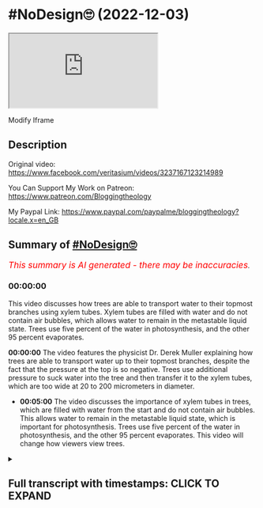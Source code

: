 # #NoDesign🙄 (2022-12-03)

<iframe loading="lazy" src="https://www.youtube.com/embed/UGDLUiVhY7w"></iframe>


<a onclick="modifyYTiframeseektime('300')">Modify Iframe</a>

## Description

Original video: https://www.facebook.com/veritasium/videos/3237167123214989


You Can Support My Work on Patreon:
https://www.patreon.com/Bloggingtheology

My Paypal Link: 
https://www.paypal.com/paypalme/bloggingtheology?locale.x=en_GB

## Summary of [#NoDesign🙄](https://www.youtube.com/watch?v=UGDLUiVhY7w)


*<span style="color:red; font-size:125%">This summary is AI generated - there may be inaccuracies</span>. [](/)*

### <a onclick="modifyYTiframeseektime('300')">00:00:00</a>

This video discusses how trees are able to transport water to their topmost branches using xylem tubes. Xylem tubes are filled with water and do not contain air bubbles, which allows water to remain in the metastable liquid state. Trees use five percent of the water in photosynthesis, and the other 95 percent evaporates.

**<a onclick="modifyYTiframeseektime('0')">00:00:00</a>** The video features the physicist Dr. Derek Muller explaining how trees are able to transport water up to their topmost branches, despite the fact that the pressure at the top is so negative. Trees use additional pressure to suck water into the tree and then transfer it to the xylem tubes, which are too wide at 20 to 200 micrometers in diameter.
* **<a onclick="modifyYTiframeseektime('300')">00:05:00</a>** The video discusses the importance of xylem tubes in trees, which are filled with water from the start and do not contain air bubbles. This allows water to remain in the metastable liquid state, which is important for photosynthesis. Trees use five percent of the water in photosynthesis, and the other 95 percent evaporates. This video will change how viewers view trees.

<details><summary><h2>Full transcript with timestamps: CLICK TO EXPAND</h2></summary>

<a onclick="modifyYTiframeseektime('1')">0:00:01</a> I love doing the no design posts the subject 
is virtually inexhaustible and infinite  
<a onclick="modifyYTiframeseektime('14')">0:00:14</a> God's design in creation is everywhere we look 
from the Apparently simple flower to complex DNA    
<a onclick="modifyYTiframeseektime('22')">0:00:22</a> we see evidence of design in the universe it's not 
just the irreducibly complex molecular machines or    
<a onclick="modifyYTiframeseektime('31')">0:00:31</a> how the laws of physics unexpectedly conspire 
in an extraordinary way to make the universe    
<a onclick="modifyYTiframeseektime('38')">0:00:38</a> habitable for life thanks to science we can now 
see design in unappreciated living things all    
<a onclick="modifyYTiframeseektime('47')">0:00:47</a> around us I want to share with you a fascinating 
video explaining how trees do the impossible    
<a onclick="modifyYTiframeseektime('57')">0:00:57</a> it features the physicist Dr Derek Muller who 
is a specialist in explaining science to the    
<a onclick="modifyYTiframeseektime('63')">0:01:03</a> General Public after watching this I promise you 
will never look at trees the same way again enjoy    
<a onclick="modifyYTiframeseektime('74')">0:01:14</a> sometimes the simplest questions have the most 
amazing answers like how can trees be so tall    
<a onclick="modifyYTiframeseektime('80')">0:01:20</a> it's a question that doesn't even seem like it 
needs an answer trees just are tall some of them    
<a onclick="modifyYTiframeseektime('86')">0:01:26</a> are over 100 meters why should there be a height 
limit I'll tell you why trees need to transport    
<a onclick="modifyYTiframeseektime('92')">0:01:32</a> water from their Roots up until their topmost 
branches in order to survive and that is no    
<a onclick="modifyYTiframeseektime('96')">0:01:36</a> trivial task there is a limit to the height that 
water can be sucked up a tube it's 10 meters if    
<a onclick="modifyYTiframeseektime('102')">0:01:42</a> you suck on a long vertical straw the water will 
go no higher than 10 meters at this point there    
<a onclick="modifyYTiframeseektime('108')">0:01:48</a> will be a perfect vacuum at the top of the straw 
and the water will start to boil spontaneously    
<a onclick="modifyYTiframeseektime('113')">0:01:53</a> for a tree to raise water 100 meters it would 
have to create a pressure difference of 10    
<a onclick="modifyYTiframeseektime('117')">0:01:57</a> atmospheres how would trees do that when I posed 
this conundrum a lot of people said the answer is    
<a onclick="modifyYTiframeseektime('124')">0:02:04</a> transpiration and that's when water evaporates 
from the leaf pulling up the water molecules    
<a onclick="modifyYTiframeseektime('129')">0:02:09</a> behind it now that's clearly a mechanism a tree 
can use to create suction but it doesn't help    
<a onclick="modifyYTiframeseektime('134')">0:02:14</a> us overcome this 10 meter limit the lowest the 
pressure can go is the pure vacuum which I imagine    
<a onclick="modifyYTiframeseektime('138')">0:02:18</a> is not happening inside of tree leaves right 
right Hank so you might suspect that a tree does    
<a onclick="modifyYTiframeseektime('145')">0:02:25</a> not contain continuous straw-like tubes the tree 
effectively has valves in it so you don't have a    
<a onclick="modifyYTiframeseektime('152')">0:02:32</a> column of water this big tube which you're saying 
needs to be filled with water is actually made up    
<a onclick="modifyYTiframeseektime('157')">0:02:37</a> of cells although these are good speculations they 
don't turn out to be correct scientists who study    
<a onclick="modifyYTiframeseektime('162')">0:02:42</a> trees find that the xylem tubes that transport 
water do contain a continuous water column so    
<a onclick="modifyYTiframeseektime('168')">0:02:48</a> how else could the tree transport water from the 
roots to the leaves they don't suck they don't use    
<a onclick="modifyYTiframeseektime('172')">0:02:52</a> a vacuum oh okay so how do they do it pleasing 
like a cow like you're squeezing the cowlitter    
<a onclick="modifyYTiframeseektime('177')">0:02:57</a> all the way up there's little tree muscles in 
there yeah besides being a giant waste of energy    
<a onclick="modifyYTiframeseektime('182')">0:03:02</a> all of the cells that make up the xylem tubes are 
dead what about osmotic pressure If there is more    
<a onclick="modifyYTiframeseektime('188')">0:03:08</a> solute in The Roots than in the surrounding soil 
water would be pushed up the tree but some trees    
<a onclick="modifyYTiframeseektime('193')">0:03:13</a> live in mangroves where the water is so salty 
that osmotic pressure actually acts in the other    
<a onclick="modifyYTiframeseektime('198')">0:03:18</a> direction so the tree needs additional pressure to 
suck water into the tree then it must be capillary    
<a onclick="modifyYTiframeseektime('203')">0:03:23</a> action the thinner the tube the higher the water 
can climb but the tubes in a tree are too wide at    
<a onclick="modifyYTiframeseektime('210')">0:03:30</a> 20 to 200 micrometers in diameter water should 
rise less than a meter so how do trees do it    
<a onclick="modifyYTiframeseektime('216')">0:03:36</a> well one of the assumptions we made is wrong the 
lowest the pressure can go is the pure vacuum pure    
<a onclick="modifyYTiframeseektime('222')">0:03:42</a> vacuum your vacuum in a gas this is true when you 
eliminate all of the gas molecules the pressure is    
<a onclick="modifyYTiframeseektime('227')">0:03:47</a> zero and you have a perfect vacuum but in a liquid 
you can go lower than zero pressure and actually    
<a onclick="modifyYTiframeseektime('234')">0:03:54</a> get Negative pressures in a solid we would think 
of this as tension this means that the molecules    
<a onclick="modifyYTiframeseektime('239')">0:03:59</a> are pulling on each other and their surroundings 
as the water evaporates from the pores of the cell    
<a onclick="modifyYTiframeseektime('245')">0:04:05</a> wall they create immense negative pressures of 
-15 atmospheres in an average tree think about    
<a onclick="modifyYTiframeseektime('252')">0:04:12</a> the air water interface at the pore there is one 
atmosphere of pressure pushing in and negative 15    
<a onclick="modifyYTiframeseektime('258')">0:04:18</a> atmospheres of suction on the other side so why 
doesn't the meniscus break because the pores are    
<a onclick="modifyYTiframeseektime('264')">0:04:24</a> tiny only two to five nanometers in diameter 
at this scale water's high surface tension    
<a onclick="modifyYTiframeseektime('270')">0:04:30</a> ensures the air water boundary can withstand huge 
pressures without caving As you move down the tree    
<a onclick="modifyYTiframeseektime('277')">0:04:37</a> the pressure increases up to atmospheric at the 
roots so you can have a large pressure difference    
<a onclick="modifyYTiframeseektime('282')">0:04:42</a> between the top and the bottom of the tree because 
the pressure at the top is so negative but hang    
<a onclick="modifyYTiframeseektime('287')">0:04:47</a> on if the pressure at the top is negative 15 
atmospheres shouldn't the water be boiling    
<a onclick="modifyYTiframeseektime('292')">0:04:52</a> yes yes it should but changing phase from liquid 
to gas requires activation energy and that can    
<a onclick="modifyYTiframeseektime('300')">0:05:00</a> come in the form of a nucleation site like a tiny 
air bubble that's why it's so important that the    
<a onclick="modifyYTiframeseektime('304')">0:05:04</a> xylem tubes contain no air bubbles and they can 
do this because unlike a straw they've been water    
<a onclick="modifyYTiframeseektime('310')">0:05:10</a> filled from the start this way water remains 
in the metastable liquid state when it really    
<a onclick="modifyYTiframeseektime('315')">0:05:15</a> should be boiling it's just like supercooled 
water remains liquid even though it should be    
<a onclick="modifyYTiframeseektime('320')">0:05:20</a> ice so you could say that the water in a tree 
is super sucked because it remains liquid at    
<a onclick="modifyYTiframeseektime('325')">0:05:25</a> such negative pressures and why are trees moving 
all this water up the tree I want you to make a    
<a onclick="modifyYTiframeseektime('331')">0:05:31</a> guess say it out loud for photosynthesis actually 
no less than one percent of the water is used in    
<a onclick="modifyYTiframeseektime('337')">0:05:37</a> photosynthetic reactions any other ideas okay what 
about growth well five percent of the water is    
<a onclick="modifyYTiframeseektime('343')">0:05:43</a> used to make new cells well so what happens to the 
other 95 percent of the water it just evaporates    
<a onclick="modifyYTiframeseektime('350')">0:05:50</a> for each molecule of carbon dioxide a tree takes 
in it loses hundreds of molecules of water whoa    
<a onclick="modifyYTiframeseektime('356')">0:05:56</a> can you believe how amazing this is trees create 
huge negative pressures of tens of atmospheres by    
<a onclick="modifyYTiframeseektime('363')">0:06:03</a> evaporating water through nanoscale pores sucking 
water up 100 meters in a state where it should    
<a onclick="modifyYTiframeseektime('368')">0:06:08</a> be boiling but can't because the perfect 
xylem tubes contain no air bubbles just so    
<a onclick="modifyYTiframeseektime('372')">0:06:12</a> that most of it can evaporate in the process of 
absorbing a couple molecules of carbon dioxide    
<a onclick="modifyYTiframeseektime('379')">0:06:19</a> I will never look at trees the same way again  

</details>